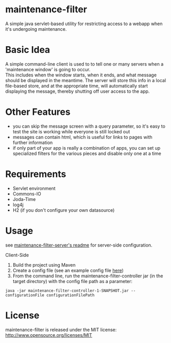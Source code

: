 maintenance-filter
==================

A simple java servlet-based utility for restricting access to a webapp when it's undergoing maintenance.


Basic Idea
==========
A simple command-line client is used to to tell one or many servers when a 'maintenance window' is going to occur.  
This includes when the window starts, when it ends, and what message should be displayed in the meantime.  The 
server will store this info in a local file-based store, and at the appropriate time, will automatically start 
displaying the message, thereby shutting off user access to the app.


Other Features
==============
* you can skip the message screen with a query parameter, so it's easy to test the site is working while everyone
  is still locked out
* messages can contain html, which is useful for links to pages with further information
* if only part of your app is really a combination of apps, you can set up specialized filters for the various pieces 
  and disable only one at a time


Requirements
============
* Servlet environment
* Commons-IO
* Joda-Time
* log4j
* H2 (if you don't configure your own datasource)

Usage
=====
see [maintenance-filter-server's readme](/maintenance-filter-server/README.md) for server-side configuration.

Client-Side
1) Build the project using Maven
2) Create a config file (see an example config file [here](/maintenance-filter-controller/src/test/resources/maintenanceWindowUpdate.yml))
3) From the command line, run the maintenance-filter-controller jar (in the target directory) with the config file path as a parameter:
````
java -jar maintenance-filter-controller-1-SNAPSHOT.jar --configurationFile configurationFilePath
````


License
=======
maintenance-filter is released under the MIT license:  http://www.opensource.org/licenses/MIT


